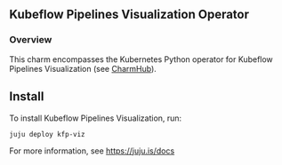 ## Kubeflow Pipelines Visualization Operator

### Overview
This charm encompasses the Kubernetes Python operator for Kubeflow Pipelines
Visualization (see [CharmHub](https://charmhub.io/?q=kfp-viz)).

## Install

To install Kubeflow Pipelines Visualization, run:

    juju deploy kfp-viz

For more information, see https://juju.is/docs
